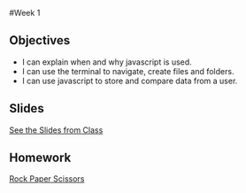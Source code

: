 #Week 1

## Objectives
- I can explain when and why javascript is used.
- I can use the terminal to navigate, create files and folders.
- I can use javascript to store and compare data from a user.

## Slides
[See the Slides from Class](https://docs.google.com/presentation/d/1OmX5iGvFmtREDT0eR74hJqGY2qUztX-gLUmn3_mrXh0/edit?usp=sharing)

## Homework
[Rock Paper Scissors](https://classroom.github.com/assignment-invitations/497a0a18d496324b317b9895472b9c62)